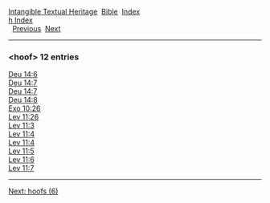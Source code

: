 [Intangible Textual Heritage](../../index)  [Bible](../index) 
[Index](index)   
[h Index](_h_)  
  [Previous](c05558)  [Next](c05560) 

------------------------------------------------------------------------

### &lt;hoof&gt; 12 entries

[Deu 14:6](../kjv/deu014.htm#006)  
[Deu 14:7](../kjv/deu014.htm#007)  
[Deu 14:7](../kjv/deu014.htm#007)  
[Deu 14:8](../kjv/deu014.htm#008)  
[Exo 10:26](../kjv/exo010.htm#026)  
[Lev 11:26](../kjv/lev011.htm#026)  
[Lev 11:3](../kjv/lev011.htm#003)  
[Lev 11:4](../kjv/lev011.htm#004)  
[Lev 11:4](../kjv/lev011.htm#004)  
[Lev 11:5](../kjv/lev011.htm#005)  
[Lev 11:6](../kjv/lev011.htm#006)  
[Lev 11:7](../kjv/lev011.htm#007)  

------------------------------------------------------------------------

[Next: hoofs (6)](c05560)
